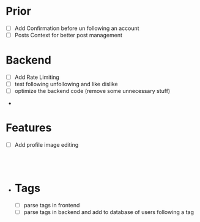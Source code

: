 # Prior

- [ ] Add Confirmation before un following an account
- [ ] Posts Context for better post management

# Backend

- [ ] Add Rate Limiting
- [ ] test following unfollowing and like dislike
- [ ] optimize the backend code (remove some unnecessary stuff)
-

# Features

- [ ] Add profile image editing

<br/>
<br/>

- # Tags
  - [ ] parse tags in frontend
  - [ ] parse tags in backend and add to database of users following a tag
